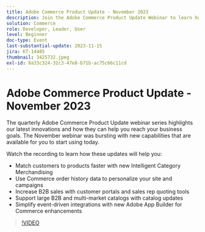 ```yaml
---
title: Adobe Commerce Product Update - November 2023
description: Join the Adobe Commerce Product Update Webinar to learn how we are transforming the platform with many new and exciting capabilities! We will showcase the latest Commerce innovations and how they help you grow sales, streamline development, and boost performance.
solution: Commerce
role: Developer, Leader, User
level: Beginner
doc-type: Event
last-substantial-update: 2023-11-15
jira: KT-14485
thumbnail: 3425732.jpeg
exl-id: 8a33c324-32c3-47e8-b71b-ac75c66c11cd
---
```

# Adobe Commerce Product Update - November 2023

The quarterly Adobe Commerce Product Update webinar series highlights our latest innovations and how they can help you reach your business goals. The November webinar was bursting with new capabilities that are available for you to start using today.

Watch the recording to learn how these updates will help you:

* Match customers to products faster with new Intelligent Category Merchandising
* Use Commerce order history data to personalize your site and campaigns
* Increase B2B sales with customer portals and sales rep quoting tools
* Support large B2B and multi-market catalogs with catalog updates
* Simplify event-driven integrations with new Adobe App Builder for Commerce enhancements

>[!VIDEO](https://video.tv.adobe.com/v/3425732/?learn=on)
